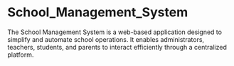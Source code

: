 # School_Management_System
The School Management System is a web-based application designed to simplify and automate school operations. It enables administrators, teachers, students, and parents to interact efficiently through a centralized platform.
